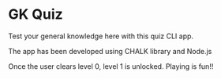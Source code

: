 # GK Quiz

Test your general knowledge here with this quiz CLI app.

The app has been developed using CHALK library and Node.js

Once the user clears level 0, level 1 is unlocked. Playing is fun!!
